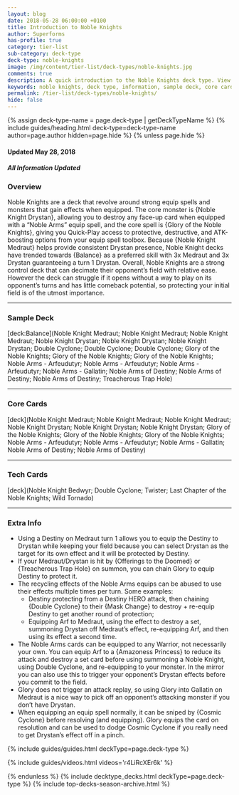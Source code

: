 ```yaml
---
layout: blog
date: 2018-05-28 06:00:00 +0100
title: Introduction to Noble Knights
author: Superforms
has-profile: true
category: tier-list
sub-category: deck-type
deck-type: noble-knights
image: /img/content/tier-list/deck-types/noble-knights.jpg
comments: true
description: A quick introduction to the Noble Knights deck type. View sample decks, core cards, tech cards, quick tips, guides, videos and other information!
keywords: noble knights, deck type, information, sample deck, core cards, tech cards, quick tips, guides, videos
permalink: /tier-list/deck-types/noble-knights/
hide: false
---
```


{% assign deck-type-name = page.deck-type | getDeckTypeName %}
{% include guides/heading.html deck-type=deck-type-name author=page.author hidden=page.hide %}
{% unless page.hide %}

#### Updated May 28, 2018 
##### All Information Updated

### Overview
Noble Knights are a deck that revolve around strong equip spells and monsters that gain effects when equipped. The core monster is {Noble Knight Drystan}, allowing you to destroy any face-up card when equipped with a “Noble Arms” equip spell, and the core spell is {Glory of the Noble Knights}, giving you Quick-Play access to protective, destructive, and ATK-boosting options from your equip spell toolbox. Because {Noble Knight Medraut} helps provide consistent Drystan presence, Noble Knight decks have trended towards {Balance} as a preferred skill with 3x Medraut and 3x Drystan guaranteeing a turn 1 Drystan. Overall, Noble Knights are a strong control deck that can decimate their opponent’s field with relative ease. However the deck can struggle if it opens without a way to play on its opponent’s turns and has little comeback potential, so protecting your initial field is of the utmost importance.
  
---

### Sample Deck
[deck:Balance](Noble Knight Medraut; Noble Knight Medraut; Noble Knight Medraut; Noble Knight Drystan; Noble Knight Drystan; Noble Knight Drystan; Double Cyclone; Double Cyclone; Double Cyclone; Glory of the Noble Knights; Glory of the Noble Knights; Glory of the Noble Knights; Noble Arms - Arfeudutyr; Noble Arms - Arfeudutyr; Noble Arms - Arfeudutyr; Noble Arms - Gallatin; Noble Arms of Destiny; Noble Arms of Destiny; Noble Arms of Destiny; Treacherous Trap Hole)

---

### Core Cards
[deck](Noble Knight Medraut; Noble Knight Medraut; Noble Knight Medraut; Noble Knight Drystan; Noble Knight Drystan; Noble Knight Drystan; Glory of the Noble Knights; Glory of the Noble Knights; Glory of the Noble Knights; Noble Arms - Arfeudutyr; Noble Arms - Arfeudutyr; Noble Arms - Gallatin; Noble Arms of Destiny; Noble Arms of Destiny)
  
---

### Tech Cards
[deck](Noble Knight Bedwyr; Double Cyclone; Twister; Last Chapter of the Noble Knights; Wild Tornado)

---

### Extra Info
- Using a Destiny on Medraut turn 1 allows you to equip the Destiny to Drystan while keeping your field because you can select Drystan as the target for its own effect and it will be protected by Destiny.
- If your Medraut/Drystan is hit by {Offerings to the Doomed} or {Treacherous Trap Hole} on summon, you can chain Glory to equip Destiny to protect it.
- The recycling effects of the Noble Arms equips can be abused to use their effects multiple times per turn. Some examples:
    - Destiny protecting from a Destiny HERO attack, then chaining {Double Cyclone} to their {Mask Change} to destroy + re-equip Destiny to get another round of protection;
    - Equipping Arf to Medraut, using the effect to destroy a set, summoning Drystan off Medraut’s effect, re-equipping Arf, and then using its effect a second time.
- The Noble Arms cards can be equipped to any Warrior, not necessarily your own. You can equip Arf to a {Amazoness Princess} to reduce its attack and destroy a set card before using summoning a Noble Knight, using Double Cyclone, and re-equipping to your monster. In the mirror you can also use this to trigger your opponent’s Drystan effects before you commit to the field.
- Glory does not trigger an attack replay, so using Glory into Gallatin on Medraut is a nice way to pick off an opponent’s attacking monster if you don’t have Drystan.
- When equipping an equip spell normally, it can be sniped by {Cosmic Cyclone} before resolving (and equipping). Glory equips the card on resolution and can be used to dodge Cosmic Cyclone if you really need to get Drystan’s effect off in a pinch.

{% include guides/guides.html deckType=page.deck-type %}

{% include guides/videos.html videos='r4LiRcXEr6k' %}

{% endunless %}
{% include decktype_decks.html deckType=page.deck-type %}
{% include top-decks-season-archive.html %}